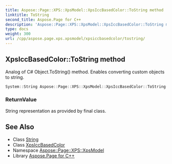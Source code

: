 ```yaml
---
title: Aspose::Page::XPS::XpsModel::XpsIccBasedColor::ToString method
linktitle: ToString
second_title: Aspose.Page for C++
description: 'Aspose::Page::XPS::XpsModel::XpsIccBasedColor::ToString method. Analog of C# Object.ToString() method. Enables converting custom objects to string in C++.'
type: docs
weight: 300
url: /cpp/aspose.page.xps.xpsmodel/xpsiccbasedcolor/tostring/
---
```

## XpsIccBasedColor::ToString method


Analog of C# Object.ToString() method. Enables converting custom objects to string.

```cpp
System::String Aspose::Page::XPS::XpsModel::XpsIccBasedColor::ToString() const override
```


### ReturnValue

String representation as provided by final class.

## See Also

* Class [String](../../../system/string/)
* Class [XpsIccBasedColor](../)
* Namespace [Aspose::Page::XPS::XpsModel](../../)
* Library [Aspose.Page for C++](../../../)
